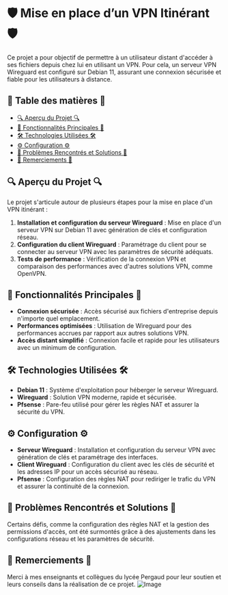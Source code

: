 # 🛡️ Mise en place d’un VPN Itinérant 🛡️

Ce projet a pour objectif de permettre à un utilisateur distant d'accéder à ses fichiers depuis chez lui en utilisant un VPN. Pour cela, un serveur VPN Wireguard est configuré sur Debian 11, assurant une connexion sécurisée et fiable pour les utilisateurs à distance.

## 📑 Table des matières 📑

- [🔍 Aperçu du Projet 🔍](#-aperçu-du-projet)
- [🌟 Fonctionnalités Principales 🌟](#-fonctionnalités-principales)
- [🛠️ Technologies Utilisées 🛠️](#-technologies-utilisées)
- [⚙️ Configuration ⚙️](#-configuration)
- [🔧 Problèmes Rencontrés et Solutions 🔧](#-problèmes-rencontrés-et-solutions)
- [🙏 Remerciements 🙏](#-remerciements)

## 🔍 Aperçu du Projet 🔍

Le projet s'articule autour de plusieurs étapes pour la mise en place d'un VPN itinérant :

1. **Installation et configuration du serveur Wireguard** : Mise en place d'un serveur VPN sur Debian 11 avec génération de clés et configuration réseau.
2. **Configuration du client Wireguard** : Paramétrage du client pour se connecter au serveur VPN avec les paramètres de sécurité adéquats.
3. **Tests de performance** : Vérification de la connexion VPN et comparaison des performances avec d'autres solutions VPN, comme OpenVPN.

## 🌟 Fonctionnalités Principales 🌟

- **Connexion sécurisée** : Accès sécurisé aux fichiers d'entreprise depuis n'importe quel emplacement.
- **Performances optimisées** : Utilisation de Wireguard pour des performances accrues par rapport aux autres solutions VPN.
- **Accès distant simplifié** : Connexion facile et rapide pour les utilisateurs avec un minimum de configuration.

## 🛠️ Technologies Utilisées 🛠️

- **Debian 11** : Système d'exploitation pour héberger le serveur Wireguard.
- **Wireguard** : Solution VPN moderne, rapide et sécurisée.
- **Pfsense** : Pare-feu utilisé pour gérer les règles NAT et assurer la sécurité du VPN.

## ⚙️ Configuration ⚙️

- **Serveur Wireguard** : Installation et configuration du serveur VPN avec génération de clés et paramétrage des interfaces.
- **Client Wireguard** : Configuration du client avec les clés de sécurité et les adresses IP pour un accès sécurisé au réseau.
- **Pfsense** : Configuration des règles NAT pour rediriger le trafic du VPN et assurer la continuité de la connexion.

## 🔧 Problèmes Rencontrés et Solutions 🔧

Certains défis, comme la configuration des règles NAT et la gestion des permissions d'accès, ont été surmontés grâce à des ajustements dans les configurations réseau et les paramètres de sécurité.

## 🙏 Remerciements 🙏

Merci à mes enseignants et collègues du lycée Pergaud pour leur soutien et leurs conseils dans la réalisation de ce projet.
![Image](https://www.logo.wine/a/logo/WireGuard/WireGuard-Logo.wine.svg)
